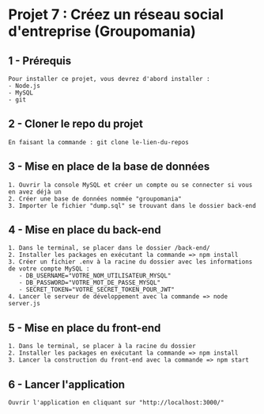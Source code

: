 # Projet 7 : Créez un réseau social d'entreprise (Groupomania)

## 1 - Prérequis

```
Pour installer ce projet, vous devrez d'abord installer :
- Node.js
- MySQL
- git
```

## 2 - Cloner le repo du projet

```
En faisant la commande : git clone le-lien-du-repos
```

## 3 - Mise en place de la base de données

```
1. Ouvrir la console MySQL et créer un compte ou se connecter si vous en avez déjà un
2. Créer une base de données nommée "groupomania"
3. Importer le fichier "dump.sql" se trouvant dans le dossier back-end
```

## 4 - Mise en place du back-end

```
1. Dans le terminal, se placer dans le dossier /back-end/
2. Installer les packages en exécutant la commande => npm install
3. Créer un fichier .env à la racine du dossier avec les informations de votre compte MySQL :
   - DB_USERNAME="VOTRE_NOM_UTILISATEUR_MYSQL"
   - DB_PASSWORD="VOTRE_MOT_DE_PASSE_MYSQL"
   - SECRET_TOKEN="VOTRE_SECRET_TOKEN_POUR_JWT"
4. Lancer le serveur de développement avec la commande => node server.js
```

## 5 - Mise en place du front-end

```
1. Dans le terminal, se placer à la racine du dossier
2. Installer les packages en exécutant la commande => npm install
3. Lancer la construction du front-end avec la commande => npm start
```

## 6 - Lancer l'application

```
Ouvrir l'application en cliquant sur "http://localhost:3000/"
```
